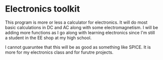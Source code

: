 # Electronics toolkit

This program is more or less a calculator for electronics. It will do most basic calculations in DC and AC along with some electromagnetism. I will be adding more functions as I go along with learning electronics since I'm still a student in the EE shop at my high school. 

I cannot guaruntee that this will be as good as something like SPICE. It is more for my electronics class and for furutre projects.
